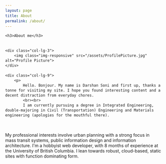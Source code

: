 ```yaml
---
layout: page
title: About
permalink: /about/
---
```


<div class="container">

	<h3>About me</h3>


	<div class="col-lg-3">
		<img class="img-responsive" src="/assets/ProfilePicture.jpg" alt="Profile Picture">
	</div>

	<div class="col-lg-9">
		<p>
			Hello. Bonjour. My name is Darshan Soni and first up, thanks a tonne for visiting my site. I hope you found interesting content and a decent distraction from everyday chores.
			<br><br>
			I am currently pursuing a degree in Integrated Engineering, double-majoring in Civil (Transportation) Engineering and Materials engineering (apologies for the mouthful there).
<br><br>
			My professional interests involve urban planning with a strong focus in mass transit systems, public information design and information architecture. I'm a hobbyist web developer, with 8 months of experience at the University of British Columbia. I lean towards robust, cloud-based, static sites with function dominating form.
		</p>
	</div>



</div>
